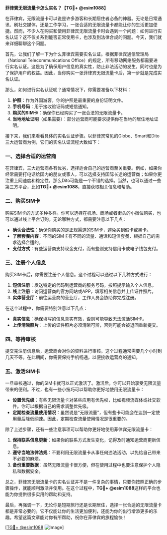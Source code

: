 **菲律賓无限流量卡怎么实名？【TG💪+ @esim1088】**

在菲律宾，无限流量卡可以说是许多游客和长期居住者必备的神器。无论是日常通讯、刷社交媒体，还是工作学习，一张合适的无限流量卡都能让你的生活更加便捷。然而，不少人在购买和使用菲律宾无限流量卡时会遇到一个问题：如何进行实名认证？这不仅关系到能否正常使用卡，也涉及到法律合规的问题。今天，我们就来详细聊聊这个问题。

首先，让我们了解一下为什么菲律宾需要实名认证。根据菲律宾通信管理局（National Telecommunications Office）的规定，所有移动网络服务都需要进行实名认证。这是为了确保用户信息的真实性，防止非法活动的发生，同时也是为了保护用户的权益。因此，当你购买一张菲律宾无限流量卡后，第一步就是完成实名认证。

那么，如何进行实名认证呢？通常情况下，你需要准备以下材料：

1. **护照**：作为外国游客，你的护照是最重要的身份证明文件。
2. **手机号码**：用于接收验证码或短信通知。
3. **购买的SIM卡**：确保你已经购买了一张合法的无限流量卡。
4. **当地地址证明**（如果需要）：部分运营商可能要求提供你在当地的居住地址证明。

接下来，我们来看看具体的实名认证步骤。以菲律宾常见的Globe、Smart和Dito三大运营商为例，它们的实名认证流程大致如下：

### 一、选择合适的运营商

在菲律宾，三大运营商各有优劣，选择适合自己的运营商至关重要。例如，如果你经常需要打电话给国内的朋友或家人，可以选择支持国际长途的运营商；如果你更注重上网速度和稳定性，那么Dito可能是一个不错的选择。当然，也可以通过一些第三方平台，比如**TG💪+ @esim1088**，直接获取相关信息和帮助。

### 二、购买SIM卡

购买SIM卡的方式多种多样。你可以选择在机场、商场或者街头的小摊位购买，也可以通过线上平台订购。无论哪种方式，都需要注意以下几点：

- **确认合法性**：确保你购买的是正规渠道的SIM卡，避免买到假卡或黑卡。
- **了解套餐内容**：不同的SIM卡有不同的流量、通话和短信套餐，根据自己的需求选择合适的。
- **支付方式**：有些运营商支持现金支付，而有些则支持信用卡或电子钱包支付。

### 三、注册个人信息

购买SIM卡后，你需要注册个人信息。这个过程可以通过以下几种方式进行：

1. **短信注册**：发送特定的代码到运营商的服务号码，按照提示输入个人信息。
2. **线上注册**：访问运营商的官方网站或APP，填写相关信息并上传证件照片。
3. **实体营业厅**：前往运营商的营业厅，工作人员会协助你完成注册。

在这个过程中，你需要特别注意以下几点：

- **真实信息**：确保填写的信息真实有效，否则可能导致无法激活SIM卡。
- **上传清晰照片**：上传的证件照片必须清晰可辨，否则可能会被退回重新提交。

### 四、等待审核

提交完注册信息后，运营商会对你的资料进行审核。这个过程通常需要几个小时到几天不等。在此期间，你需要保持手机畅通，以便接收运营商的通知。

### 五、激活SIM卡

一旦审核通过，你的SIM卡就可以正式激活了。激活后，你可以开始享受无限流量带来的便利。不过，也有一些小技巧可以帮助你更好地使用无限流量卡：

- **设置优先级**：有些无限流量卡对某些应用有优先权，比如视频流媒体或社交软件。你可以根据自己的需求调整优先级。
- **定期检查流量使用情况**：虽然说是“无限流量”，但有些卡可能会在达到一定使用量后降低网速。因此，定期检查流量使用情况是很重要的。

除了上述步骤，还有一些注意事项可以帮助你更好地使用菲律宾无限流量卡：

1. **保持联系信息更新**：如果你的联系方式发生变化，记得及时通知运营商更新信息。
2. **遵守当地法律法规**：不要利用无限流量卡从事任何违法活动，以免给自己带来不必要的麻烦。
3. **备份重要数据**：虽然无限流量卡很方便，但在使用过程中也要注意保护个人隐私和数据安全。

总之，菲律宾无限流量卡的实名认证并不是一件复杂的事情，只要你按照正确的步骤操作，就能顺利激活并使用。在这个过程中，**TG💪+ @esim1088**这样的平台也能为你提供很多实用的帮助和支持。

最后，再强调一下，无论你是短期旅行还是长期居住，选择一张合适的无限流量卡都是非常必要的。它不仅能让你的生活更加便利，还能为你的出行增添更多的乐趣。希望这篇文章能对你有所帮助，祝你在菲律宾的旅程愉快！

[[TG💪+ @esim1088](https://t.me/s/esim1088) ![Image](https://i.postimg.cc/4NQfJmqS/Snipaste-2025-05-13-00-14-12.png)]